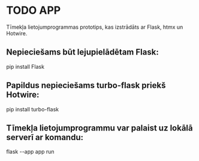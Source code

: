 # TODO APP
Tīmekļa lietojumprogrammas prototips, kas izstrādāts ar Flask, htmx un Hotwire.


## Nepieciešams būt lejupielādētam Flask:
pip install Flask

## Papildus nepieciešams turbo-flask priekš Hotwire:
pip install turbo-flask

## Tīmekļa lietojumprogrammu var palaist uz lokālā serverī ar komandu:
flask --app app run